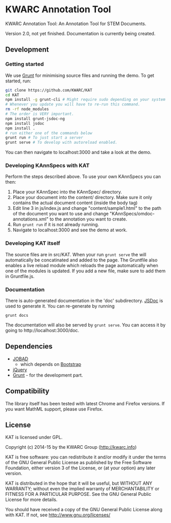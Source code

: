 # KWARC Annotation Tool

KWARC Annotation Tool: An Annotation Tool for STEM Documents.

Version 2.0, not yet finished. Documentation is currently being created.

## Development
### Getting started

We use [Grunt](http://gruntjs.com/) for minimising source files and running the demo. To get started, run:

```bash
git clone https://github.com/KWARC/KAT
cd KAT
npm install -g grunt-cli # Might require sudo depending on your system configuration
# Whenever you update you will have to re-run this command.
rm -rf node_modules
# The order is VERY important.
npm install grunt-jsdoc-ng
npm install jsdoc
npm install .
# run either one of the commands below
grunt run # To just start a server
grunt serve # To develop with autoreload enabled.
```

You can then navigate to localhost:3000 and take a look at the demo.

### Developing KAnnSpecs with KAT

Perform the steps described above. To use your own KAnnSpecs you can then:

1. Place your KAnnSpec into the KAnnSpec/ directory.
2. Place your document into the content/ directory. Make sure it only contains the actual document content (inside the body tag)
3. Edit line 3 in js/index.js and change "content/sample1.html" to the path of the document you want to use and change "KAnnSpecs/omdoc-annotations.xml" to the annotation you want to create.
4. Run ```grunt run``` if it is not already running.
5. Navigate to localhost:3000 and see the demo at work.

### Developing KAT itself

The source files are in src/KAT. When your run ```grunt serve``` the will automatically be concatinated and added to the page. The Gruntfile also enables a live reload module which reloads the page automatically when one of the modules is updated. If you add a new file, make sure to add them in Gruntfile.js.

### Documentation

There is auto-generated documentation in the 'doc' subdirectory. [JSDoc](https://github.com/jsdoc3/jsdoc) is used to generate it. You can re-generate by running
```
grunt docs
```
The documentation will also be served by `grunt serve`. You can access it by going to http://localhost:3000/doc.

## Dependencies
* [JOBAD](https://github.com/KWARC/jobad)
  * which depends on [Bootstrap](https://github.com/twbs/bootstrap)
* [jQuery](https://github.com/jquery/jquery)
* [Grunt](http://gruntjs.com/) - for the development part.

## Compatibility

The library itself has been tested with latest Chrome and Firefox versions. If you want MathML support, please use Firefox.

## License

KAT is licensed under GPL.

Copyright (c) 2014-15 by the KWARC Group (http://kwarc.info)

KAT is free software: you can redistribute it and/or modify
it under the terms of the GNU General Public License as published by
the Free Software Foundation, either version 3 of the License, or
(at your option) any later version.

KAT is distributed in the hope that it will be useful,
but WITHOUT ANY WARRANTY; without even the implied warranty of
MERCHANTABILITY or FITNESS FOR A PARTICULAR PURPOSE.  See the
GNU General Public License for more details.

You should have received a copy of the GNU General Public License
along with KAT.  If not, see <http://www.gnu.org/licenses/>
